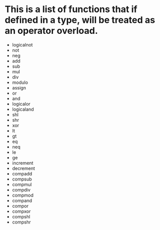 # This is a list of functions that if defined in a type, will be treated as an operator overload.
- logicalnot
- not
- neg
- add
- sub
- mul
- div
- modulo
- assign
- or
- and
- logicalor
- logicaland
- shl
- shr
- xor
- lt
- gt
- eq
- neq
- le
- ge
- increment
- decrement
- compadd
- compsub
- compmul
- compdiv
- compmod
- compand
- compor
- compxor
- compshl
- compshr
